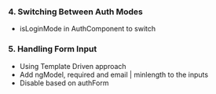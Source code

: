 ### 4. Switching Between Auth Modes

* isLoginMode in AuthComponent to switch

### 5. Handling Form Input

* Using Template Driven approach
* Add ngModel, required and email | minlength to the inputs
* Disable based on authForm
